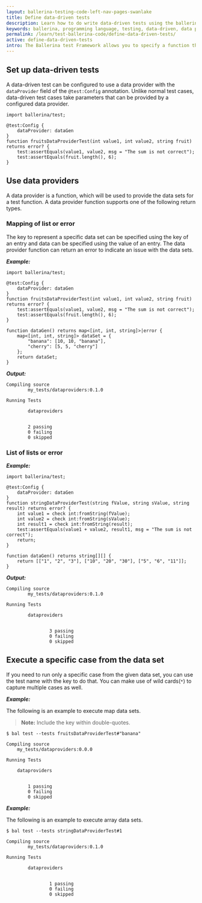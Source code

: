 ```yaml
---
layout: ballerina-testing-code-left-nav-pages-swanlake
title: Define data-driven tests
description: Learn how to do write data-driven tests using the ballerina test framework.
keywords: ballerina, programming language, testing, data-driven, data providers
permalink: /learn/test-ballerina-code/define-data-driven-tests/
active: define-data-driven-tests
intro: The Ballerina test Framework allows you to specify a function that returns a set of data values as a data provider for data-driven tests.
---
```


## Set up data-driven tests

A data-driven test can be configured to use a data provider with the `dataProvider` field of the `@test:Config` annotation. Unlike normal test cases, data-driven test cases take parameters that can be provided by a configured data provider.

```ballerina
import ballerina/test;

@test:Config {
    dataProvider: dataGen
}
function fruitsDataProviderTest(int value1, int value2, string fruit) returns error? {
    test:assertEquals(value1, value2, msg = "The sum is not correct");
    test:assertEquals(fruit.length(), 6);
}
```

## Use data providers

A data provider is a function, which will be used to provide the data sets for a test function.
A data provider function supports one of the following return types.

### Mapping of list or error

The key to represent a specific data set can be specified using the key of an entry and data can be specified using the 
value of an entry. The data provider function can return an error to indicate an issue with the data sets.
 
***Example:***

```ballerina
import ballerina/test;

@test:Config {
    dataProvider: dataGen
}
function fruitsDataProviderTest(int value1, int value2, string fruit) returns error? {
    test:assertEquals(value1, value2, msg = "The sum is not correct");
    test:assertEquals(fruit.length(), 6);
}

function dataGen() returns map<[int, int, string]>|error {
    map<[int, int, string]> dataSet = {
        "banana": [10, 10, "banana"],
        "cherry": [5, 5, "cherry"]
    };
    return dataSet;
}
```

***Output:***

```
Compiling source
        my_tests/dataproviders:0.1.0

Running Tests

        dataproviders


		2 passing
		0 failing
		0 skipped
```


### List of lists or error

***Example:***

```ballerina
import ballerina/test;

@test:Config {
    dataProvider: dataGen
}
function stringDataProviderTest(string fValue, string sValue, string result) returns error? {
    int value1 = check int:fromString(fValue);
    int value2 = check int:fromString(sValue);
    int result1 = check int:fromString(result);
    test:assertEquals(value1 + value2, result1, msg = "The sum is not correct");
    return;
}

function dataGen() returns string[][] {
    return [["1", "2", "3"], ["10", "20", "30"], ["5", "6", "11"]];
}
```

***Output:***

```
Compiling source
        my_tests/dataproviders:0.1.0

Running Tests

        dataproviders


                3 passing
                0 failing
                0 skipped
```

## Execute a specific case from the data set

If you need to run only a specific case from the given data set, you can use the test name with the key to do that.
You can make use of wild cards(`*`) to capture multiple cases as well.

***Example:***

The following is an example to execute map data sets.
>**Note:** Include the key within double-quotes.

```
$ bal test --tests fruitsDataProviderTest#"banana"

Compiling source
	my_tests/dataproviders:0.0.0

Running Tests

	dataproviders


		1 passing
		0 failing
		0 skipped
```

***Example:***

The following is an example to execute array data sets.

```
$ bal test --tests stringDataProviderTest#1

Compiling source
        my_tests/dataproviders:0.1.0

Running Tests

        dataproviders

                
                1 passing
                0 failing
                0 skipped
```
